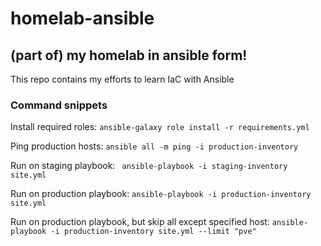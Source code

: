 # homelab-ansible
## (part of) my homelab in ansible form!

This repo contains my efforts to learn IaC with Ansible

### Command snippets

Install required roles:
`ansible-galaxy role install -r requirements.yml`

Ping production hosts:
`ansible all -m ping -i production-inventory`

Run on staging playbook:
` ansible-playbook -i staging-inventory site.yml`

Run on production playbook:
`ansible-playbook -i production-inventory site.yml`

Run on production playbook, but skip all except specified host:
`ansible-playbook -i production-inventory site.yml --limit "pve"`